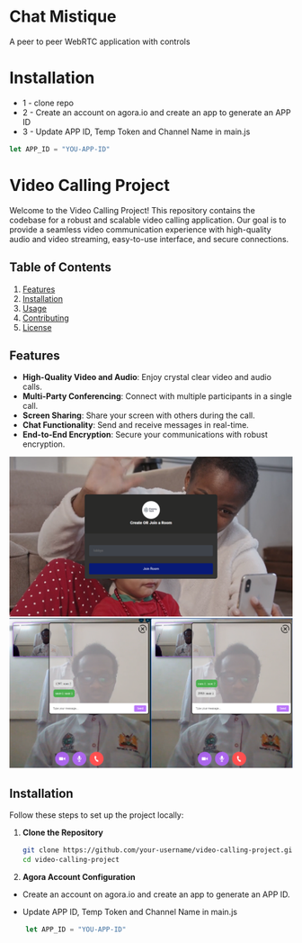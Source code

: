 # Chat Mistique
A peer to peer WebRTC application with controls

# Installation
* 1 - clone repo
* 2 - Create an account on agora.io and create an app to generate an APP ID
* 3 - Update APP ID, Temp Token and Channel Name in main.js
```javascript
let APP_ID = "YOU-APP-ID"
```




# Video Calling Project

Welcome to the Video Calling Project! This repository contains the codebase for a robust and scalable video calling application. Our goal is to provide a seamless video communication experience with high-quality audio and video streaming, easy-to-use interface, and secure connections.

## Table of Contents
1. [Features](#features)
2. [Installation](#installation)
3. [Usage](#usage)
4. [Contributing](#contributing)
5. [License](#license)

## Features
- **High-Quality Video and Audio**: Enjoy crystal clear video and audio calls.
- **Multi-Party Conferencing**: Connect with multiple participants in a single call.
- **Screen Sharing**: Share your screen with others during the call.
- **Chat Functionality**: Send and receive messages in real-time.
- **End-to-End Encryption**: Secure your communications with robust encryption.

![Features Screenshot](img/lobby.png)
![Features Screenshot](img/video_calling.png)


## Installation
Follow these steps to set up the project locally:

1. **Clone the Repository**
   ```bash
   git clone https://github.com/your-username/video-calling-project.git
   cd video-calling-project

1. **Agora Account Configuration**

- Create an account on agora.io and create an app to generate an APP ID.

* Update APP ID, Temp Token and Channel Name in main.js

```javascript
    let APP_ID = "YOU-APP-ID"


